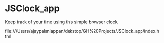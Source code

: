 # JSClock_app

Keep track of your time using this simple browser clock.

file:///Users/ajaypalaniappan/dekstop/GH%20Projects/JSClock_app/index.html
